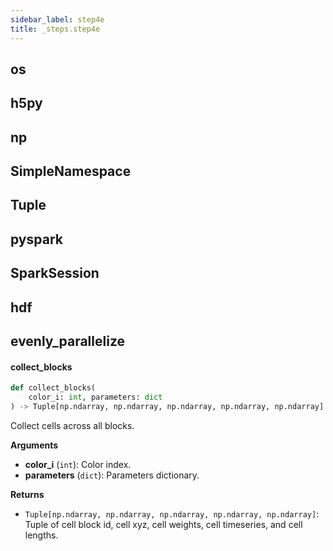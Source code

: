 ```yaml
---
sidebar_label: step4e
title: _steps.step4e
---
```


## os

## h5py

## np

## SimpleNamespace

## Tuple

## pyspark

## SparkSession

## hdf

## evenly\_parallelize

#### collect\_blocks

```python
def collect_blocks(
    color_i: int, parameters: dict
) -> Tuple[np.ndarray, np.ndarray, np.ndarray, np.ndarray, np.ndarray]
```

Collect cells across all blocks.

**Arguments**

* **color_i** (`int`): Color index.
* **parameters** (`dict`): Parameters dictionary.

**Returns**

* `Tuple[np.ndarray, np.ndarray, np.ndarray, np.ndarray, np.ndarray]`: Tuple of cell block id, cell xyz, cell weights, cell timeseries, and cell lengths.

